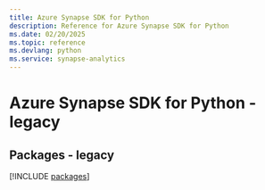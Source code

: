 ```yaml
---
title: Azure Synapse SDK for Python
description: Reference for Azure Synapse SDK for Python
ms.date: 02/20/2025
ms.topic: reference
ms.devlang: python
ms.service: synapse-analytics
---
```

# Azure Synapse SDK for Python - legacy
## Packages - legacy
[!INCLUDE [packages](synapse-index.md)]